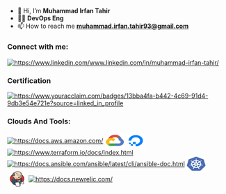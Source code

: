 - 👋 Hi, I’m **Muhammad Irfan Tahir**
- :man_office_worker: **DevOps Eng**
- 📫 How to reach me **muhammad.irfan.tahir93@gmail.com**

<h3 align="left">Connect with me:</h3>
<p align="left">
<a href="https://www.linkedin.com/in/muhammad-irfan-tahir/" target="blank"><img align="center" src="https://cdn.jsdelivr.net/npm/simple-icons@3.0.1/icons/linkedin.svg" alt="https://www.linkedin.com/www.linkedin.com/in/muhammad-irfan-tahir/" height="30" width="40" /></a>
</p>

<h3 align="left">Certification</h3>
<p align="left">
<a href="https://www.youracclaim.com/badges/13bba4fa-b442-4c69-91d4-9db3e54e721e?source=linked_in_profile" target="blank"><img align="center" src="https://cdn.jsdelivr.net/npm/simple-icons@3.0.1/icons/terraform.svg" alt="https://www.youracclaim.com/badges/13bba4fa-b442-4c69-91d4-9db3e54e721e?source=linked_in_profile" height="30" width="40" /></a>
</p>

<h3 align="left">Clouds And Tools:</h3>
<p align="left">
<a href="https://docs.aws.amazon.com/" target="blank"><img align="center" src="https://cdn.jsdelivr.net/npm/simple-icons@3.0.1/icons/amazonaws.svg" alt="https://docs.aws.amazon.com/" height="30" width="40" /></a> <a href="https://cloud.google.com/docs" target="blank"><img align="center" src="https://github.com/devicons/devicon/blob/master/icons/googlecloud/googlecloud-original.svg" alt="https://cloud.google.com/docs" height="35" width="45" /></a> <a href="https://docs.digitalocean.com/" target="blank"><img align="center" src="https://github.com/devicons/devicon/blob/master/icons/digitalocean/digitalocean-original.svg" alt="https://docs.digitalocean.com/" height="35" width="45" /></a> <a href="https://www.terraform.io/docs/index.html" target="blank"><img align="center" src="https://cdn.jsdelivr.net/npm/simple-icons@3.0.1/icons/terraform.svg" alt="https://www.terraform.io/docs/index.html" height="30" width="40" /></a> <a href="https://docs.ansible.com/ansible/latest/cli/ansible-doc.html" target="blank"><img align="center" src="https://cdn.jsdelivr.net/npm/simple-icons@5.10.0/icons/ansible.svg" alt="https://docs.ansible.com/ansible/latest/cli/ansible-doc.html" height="30" width="40" /></a> <a href="https://kubernetes.io/docs/home/" target="blank"><img align="center" src="https://github.com/devicons/devicon/blob/master/icons/kubernetes/kubernetes-plain.svg" alt="https://kubernetes.io/docs/home/" height="35" width="45" /></a> <a href="https://www.jenkins.io/doc/" target="blank"><img align="center" src="https://github.com/devicons/devicon/blob/master/icons/jenkins/jenkins-original.svg" alt="https://www.jenkins.io/doc/" height="35" width="45" /></a> <a href="https://docs.newrelic.com/" target="blank"><img align="center" src="https://cdn.jsdelivr.net/npm/simple-icons@5.10.0/icons/newrelic.svg" alt="https://docs.newrelic.com/" height="30" width="40" /></a>
<!---
Muhammad-Irfan324/Muhammad-Irfan324 is a ✨ special ✨ repository because its `README.md` (this file) appears on your GitHub profile.
You can click the Preview link to take a look at your changes.
--->
